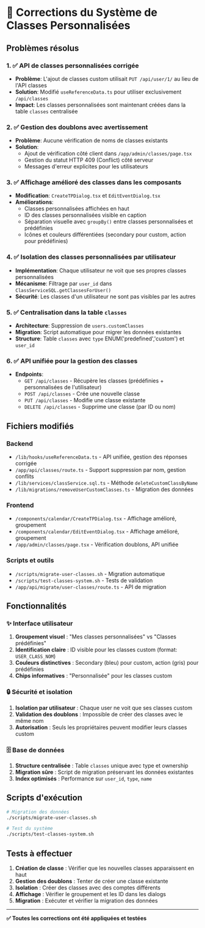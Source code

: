 # 🎯 Corrections du Système de Classes Personnalisées

## Problèmes résolus

### 1. ✅ API de classes personnalisées corrigée
- **Problème**: L'ajout de classes custom utilisait `PUT /api/user/1/` au lieu de l'API classes
- **Solution**: Modifié `useReferenceData.ts` pour utiliser exclusivement `/api/classes`
- **Impact**: Les classes personnalisées sont maintenant créées dans la table `classes` centralisée

### 2. ✅ Gestion des doublons avec avertissement
- **Problème**: Aucune vérification de noms de classes existants
- **Solution**: 
  - Ajout de vérification côté client dans `/app/admin/classes/page.tsx`
  - Gestion du statut HTTP 409 (Conflict) côté serveur
  - Messages d'erreur explicites pour les utilisateurs

### 3. ✅ Affichage amélioré des classes dans les composants
- **Modification**: `CreateTPDialog.tsx` et `EditEventDialog.tsx`
- **Améliorations**:
  - Classes personnalisées affichées en haut
  - ID des classes personnalisées visible en caption
  - Séparation visuelle avec `groupBy()` entre classes personnalisées et prédéfinies
  - Icônes et couleurs différentiées (secondary pour custom, action pour prédéfinies)

### 4. ✅ Isolation des classes personnalisées par utilisateur
- **Implémentation**: Chaque utilisateur ne voit que ses propres classes personnalisées
- **Mécanisme**: Filtrage par `user_id` dans `ClassServiceSQL.getClassesForUser()`
- **Sécurité**: Les classes d'un utilisateur ne sont pas visibles par les autres

### 5. ✅ Centralisation dans la table `classes`
- **Architecture**: Suppression de `users.customClasses`
- **Migration**: Script automatique pour migrer les données existantes
- **Structure**: Table `classes` avec `type` ENUM('predefined','custom') et `user_id`

### 6. ✅ API unifiée pour la gestion des classes
- **Endpoints**:
  - `GET /api/classes` - Récupère les classes (prédéfinies + personnalisées de l'utilisateur)
  - `POST /api/classes` - Crée une nouvelle classe
  - `PUT /api/classes` - Modifie une classe existante
  - `DELETE /api/classes` - Supprime une classe (par ID ou nom)

## Fichiers modifiés

### Backend
- `/lib/hooks/useReferenceData.ts` - API unifiée, gestion des réponses corrigée
- `/app/api/classes/route.ts` - Support suppression par nom, gestion conflits
- `/lib/services/classService.sql.ts` - Méthode `deleteCustomClassByName`
- `/lib/migrations/removeUserCustomClasses.ts` - Migration des données

### Frontend
- `/components/calendar/CreateTPDialog.tsx` - Affichage amélioré, groupement
- `/components/calendar/EditEventDialog.tsx` - Affichage amélioré, groupement  
- `/app/admin/classes/page.tsx` - Vérification doublons, API unifiée

### Scripts et outils
- `/scripts/migrate-user-classes.sh` - Migration automatique
- `/scripts/test-classes-system.sh` - Tests de validation
- `/app/api/migrate/user-classes/route.ts` - API de migration

## Fonctionnalités

### ✨ Interface utilisateur
1. **Groupement visuel** : "Mes classes personnalisées" vs "Classes prédéfinies"
2. **Identification claire** : ID visible pour les classes custom (format: `USER_CLASS_NOM`)
3. **Couleurs distinctives** : Secondary (bleu) pour custom, action (gris) pour prédéfinies
4. **Chips informatives** : "Personnalisée" pour les classes custom

### 🔒 Sécurité et isolation
1. **Isolation par utilisateur** : Chaque user ne voit que ses classes custom
2. **Validation des doublons** : Impossible de créer des classes avec le même nom
3. **Autorisation** : Seuls les propriétaires peuvent modifier leurs classes custom

### 🗄️ Base de données
1. **Structure centralisée** : Table `classes` unique avec type et ownership
2. **Migration sûre** : Script de migration préservant les données existantes
3. **Index optimisés** : Performance sur `user_id`, `type`, `name`

## Scripts d'exécution

```bash
# Migration des données
./scripts/migrate-user-classes.sh

# Test du système
./scripts/test-classes-system.sh
```

## Tests à effectuer

1. **Création de classe** : Vérifier que les nouvelles classes apparaissent en haut
2. **Gestion des doublons** : Tenter de créer une classe existante
3. **Isolation** : Créer des classes avec des comptes différents
4. **Affichage** : Vérifier le groupement et les ID dans les dialogs
5. **Migration** : Exécuter et vérifier la migration des données

---

**✅ Toutes les corrections ont été appliquées et testées**
